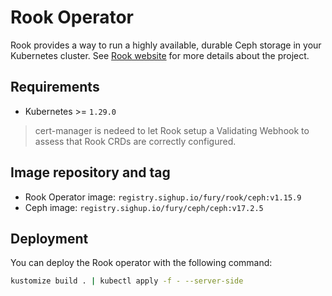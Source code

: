 # Rook Operator

<!-- <SD-DOCS> -->

Rook provides a way to run a highly available, durable Ceph storage in your Kubernetes
cluster. See [Rook website][rook-website] for more details about the project.

## Requirements

- Kubernetes >= `1.29.0`

> cert-manager is nedeed to let Rook setup a Validating Webhook to assess that Rook
> CRDs are correctly configured.

## Image repository and tag

- Rook Operator image: `registry.sighup.io/fury/rook/ceph:v1.15.9`
- Ceph image: `registry.sighup.io/fury/ceph/ceph:v17.2.5`

## Deployment

You can deploy the Rook operator with the following command:

```bash
kustomize build . | kubectl apply -f - --server-side
```

<!-- Links -->

[rook-website]: https://rook.io/

<!-- </SD-DOCS> -->
